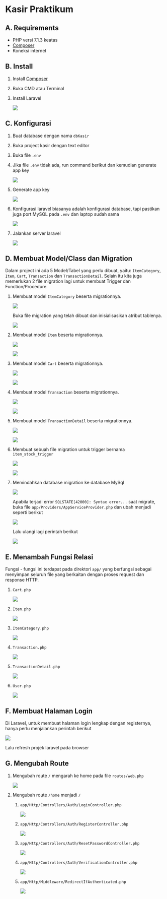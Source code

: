 # Kasir Praktikum

## A. Requirements
- PHP versi 7.1.3 keatas
- [Composer](https://getcomposer.org/)
- Koneksi internet

## B. Install
1. Install [Composer](https://getcomposer.org/download/)
1. Buka CMD atau Terminal
1. Install Laravel

    ![](carbon/1.png)
## C. Konfigurasi
1. Buat database dengan nama `dbKasir`
1. Buka project kasir dengan text editor
1. Buka file `.env`
1. Jika file `.env` tidak ada, run command berikut dan kemudian generate app key

    ![](carbon/2.png)
1. Generate app key

    ![](carbon/3.png)    
1. Konfigurasi laravel biasanya adalah konfigurasi database, tapi pastikan juga port MySQL pada `.env` dan laptop sudah sama

    ![](carbon/4.png)
1. Jalankan server laravel

    ![](carbon/5.png)

## D. Membuat Model/Class dan Migration
Dalam project ini ada 5 Model/Tabel yang perlu dibuat, yaitu: `ItemCategory`, `Item`, `Cart`, `Transaction` dan `TransactionDetail`. Selain itu kita juga memerlukan 2 file migration lagi untuk membuat Trigger dan Function/Procedure.

1. Membuat model `ItemCategory` beserta migrationnya.

    ![](carbon/6.png)
    
    Buka file migration yang telah dibuat dan inisialisasikan atribut tablenya.

    ![](carbon/7.png)

1. Membuat model `Item` beserta migrationnya.

    ![](carbon/8.png)

    ![](carbon/9.png)

1. Membuat model `Cart` beserta migrationnya.

    ![](carbon/10.png)

    ![](carbon/11.png)

1. Membuat model `Transaction` beserta migrationnya.

    ![](carbon/12.png)

    ![](carbon/13.png)

1. Membuat model `TransactionDetail` beserta migrationnya.

    ![](carbon/14.png)
    
    ![](carbon/15.png)

1. Membuat sebuah file migration untuk trigger bernama `item_stock_trigger`

    ![](carbon/16.png)

    ![](carbon/17.png)
    
1. Memindahkan database migration ke database MySql

    ![](carbon/18.png)
    
    Apabila terjadi error `SQLSTATE[42000]: Syntax error...` saat migrate, buka file `app/Providers/AppServiceProvider.php` dan ubah menjadi seperti berikut
    
    ![](carbon/19.png)
    
    Lalu ulangi lagi perintah berikut

    ![](carbon/18.png)

## E. Menambah Fungsi Relasi
Fungsi - fungsi ini terdapat pada direktori `app/` yang berfungsi sebagai menyimpan seluruh file yang berkaitan dengan proses request dan response HTTP.

1. `Cart.php`
    
    ![](carbon/20.png)
    
1. `Item.php`
    
    ![](carbon/21.png)

1. `ItemCategory.php`
    
    ![](carbon/22.png)
    
1. `Transaction.php`
    
    ![](carbon/23.png)
    
1. `TransactionDetail.php`
    
    ![](carbon/24.png)

1. `User.php`
    
    ![](carbon/25.png)

## F. Membuat Halaman Login
Di Laravel, untuk membuat halaman login lengkap dengan registernya, hanya perlu menjalankan perintah berikut

![](carbon/26.png)

Lalu refresh projek laravel pada browser

## G. Mengubah Route
1. Mengubah route `/` mengarah ke home pada file `routes/web.php`

    ![](carbon/27.png)

1. Mengubah route `/home` menjadi `/`
    
    1. `app/Http/Controllers/Auth/LoginController.php`
    
        ![](carbon/28.png)

    1. `app/Http/Controllers/Auth/RegisterController.php`
    
        ![](carbon/28.png)

    1. `app/Http/Controllers/Auth/ResetPasswordController.php`
    
        ![](carbon/28.png)

    1. `app/Http/Controllers/Auth/VerificationController.php`
    
        ![](carbon/28.png)
        
    1. `app/Http/Middleware/RedirectIfAuthenticated.php`
    
        ![](carbon/29.png)
